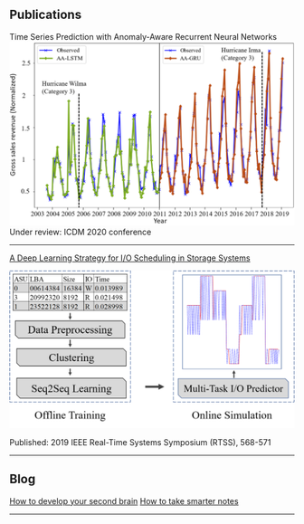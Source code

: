 ## Publications

Time Series Prediction with Anomaly-Aware Recurrent Neural Networks
<img src="images/Hurricane.PNG?raw=true"/>
Under review: ICDM 2020 conference


---

[A Deep Learning Strategy for I/O Scheduling in Storage Systems](https://ieeexplore.ieee.org/abstract/document/9052144)

<img src="images/io.png?raw=true"/>

Published: 2019 IEEE Real-Time Systems Symposium (RTSS), 568-571	

---

## Blog
[How to develop your second brain](/Blog/secondbrain)
[How to take smarter notes](/Blog/smarternotes)

---
